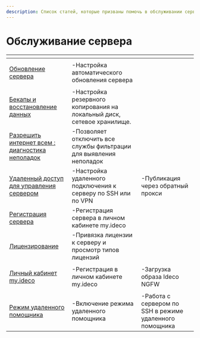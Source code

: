 ```yaml
---
description: Список статей, которые призваны помочь в обслуживании сервера Ideco NGFW.
---
```

# Обслуживание сервера

<table data-view="cards"><thead><tr><th></th><th></th><th></th></tr></thead><tbody><tr><td><p></p><p></p><p><a href="../../settings/server-management/server-update.md">Обновление сервера</a></p></td><td>-Настройка автоматического обновления сервера</td></tr><tr><td><a href="../../settings/server-management/backup.md">Бекапы и восстановление данных</a></td><td>-Настройка резервного копирования на локальный диск, сетевое хранилище.</td></tr><tr><td><a href="allow-internet-all.md">Разрешить интернет всем : диагностика неполадок</a></td><td>-Позволяет отключить все службы фильтрации для выявления неполадок</td></tr><tr><td><p></p><p><a href="remote-access-for-server-management.md">Удаленный доступ для управления сервером</a></p></td><td>-Настройка удаленного подключения к серверу по SSH или по VPN</td><td>-Публикация через обратный прокси</td></tr><tr><td><a href="server-registration.md">Регистрация сервера</a></td><td>-Регистрация сервера в личном кабинете my.ideco</td></tr><tr><td><a href="../../general/license.md">Лицензирование</a></td><td>-Привязка лицензии к серверу и просмотр типов лицензий</td></tr><tr><td><p></p><p><a href="../../installation/initial-action-my-ideco.md">Личный кабинет my.ideco</a></p></td><td>-Регистрация в личном кабинете my.ideco</td><td>-Загрузка образа Ideco NGFW</td></tr><tr><td><p></p><p><a href="../../service/remote-assistant.md">Режим удаленного помощника</a></p></td><td>-Включение режима удаленного помощника</td><td>-Работа с сервером по SSH в режиме удаленного помощника</td></tr></tbody></table>

